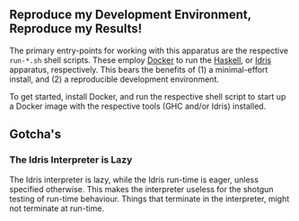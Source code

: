 ## Reproduce my Development Environment, Reproduce my Results!

The primary entry-points for working with this apparatus are the respective
`run-*.sh` shell scripts. These employ [Docker](https://www.docker.com) to run
the [Haskell](run-haskell.sh), or [Idris](run-idris.sh) apparatus,
respectively.  This bears the benefits of (1) a minimal-effort install, and (2)
a reproducible development environment.

To get started, install Docker, and run the respective shell script to start up
a Docker image with the respective tools (GHC and/or Idris) installed.

## Gotcha's

### The Idris Interpreter is Lazy

The Idris interpreter is lazy, while the Idris run-time is eager, unless
specified otherwise. This makes the interpreter useless for the shotgun testing
of run-time behaviour. Things that terminate in the interpreter, might not
terminate at run-time.

